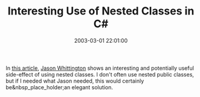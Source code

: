 ﻿---
layout: post
title: "Interesting Use of Nested Classes in C#"
comments: false
date: 2003-03-01 22:01:00
updated: 2004-05-05 14:22:00
categories:
 - Technology
subtext-id: bc4345ff-94d8-4eed-afb7-48c779ced628
alias: /blog/Interesting-Use-of-Nested-Classes-in-C.aspx
---


In [this article](http://staff.develop.com/jasonw/weblog/2003/02/05.html#a151), [Jason Whittington](http://staff.develop.com/jasonw/weblog/) shows an interesting and potentially useful side-effect of using nested classes. I don't often use nested public classes, but if I needed what Jason needed, this would certainly be&nbsp_place_holder;an elegant solution.
